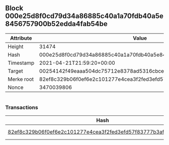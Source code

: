 ## Block 000e25d8f0cd79d34a86885c40a1a70fdb40a5e8456757900b52edda4fab54be

Attribute | Value
--- | ---
Height | 31474
Hash | 000e25d8f0cd79d34a86885c40a1a70fdb40a5e8456757900b52edda4fab54be
Timestamp | 2021-04-21T21:59:20+00:00
Target | 00254142f49eaaa504dc75712e8378ad5316cbcead634704b3734b6271167cc4
Merke root | 82ef8c329b06f0ef6e2c101277e4cea3f2fed3efd57f83777b3af61ab564fc36
Nonce | 3470039806

```

```

### Transactions

Hash | Amount
--- | ---
[82ef8c329b06f0ef6e2c101277e4cea3f2fed3efd57f83777b3af61ab564fc36](82ef8c329b06f0ef6e2c101277e4cea3f2fed3efd57f83777b3af61ab564fc36.md) | 10.00000000 SKEPTI 
